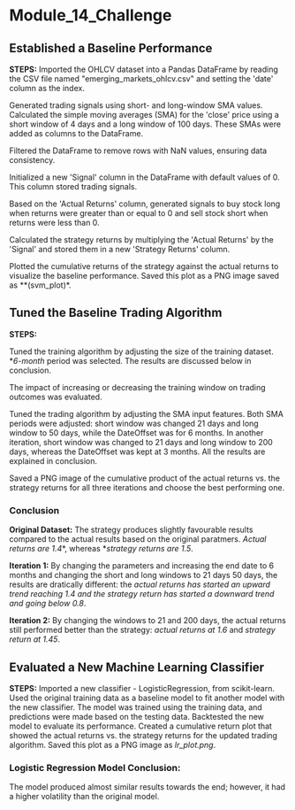 # Module_14_Challenge

## Established a Baseline Performance

**STEPS:**
Imported the OHLCV dataset into a Pandas DataFrame by reading the CSV file named "emerging_markets_ohlcv.csv" and setting the 'date' column as the index.

Generated trading signals using short- and long-window SMA values. Calculated the simple moving averages (SMA) for the 'close' price using a short window of 4 days and a long window of 100 days. These SMAs were added as columns to the DataFrame.

Filtered the DataFrame to remove rows with NaN values, ensuring data consistency.

Initialized a new 'Signal' column in the DataFrame with default values of 0. This column stored trading signals.

Based on the 'Actual Returns' column, generated signals to buy stock long when returns were greater than or equal to 0 and sell stock short when returns were less than 0.

Calculated the strategy returns by multiplying the 'Actual Returns' by the 'Signal' and stored them in a new 'Strategy Returns' column.

Plotted the cumulative returns of the strategy against the actual returns to visualize the baseline performance. Saved this plot as a PNG image saved as **(svm_plot)*.


## Tuned the Baseline Trading Algorithm

**STEPS:**

Tuned the training algorithm by adjusting the size of the training dataset. **6-month* period was selected. The results are discussed below in conclusion.

The impact of increasing or decreasing the training window on trading outcomes was evaluated.

Tuned the trading algorithm by adjusting the SMA input features. Both SMA periods were adjusted: short window was changed 21 days and long window to 50 days, while the DateOffset was for 6 months. In another iteration, short window was changed to 21 days and long window to 200 days, whereas the DateOffset was kept at 3 months. All the results are explained in conclusion.

Saved a PNG image of the cumulative product of the actual returns vs. the strategy returns for all three iterations and choose the best performing one.


### Conclusion

**Original Dataset:** The strategy produces slightly favourable results compared to the actual results based on the original paratmers. *Actual returns are 1.4**, whereas **strategy returns are 1.5*.

**Iteration 1:** By changing the parameters and increasing the end date to 6 months and changing the short and long windows to 21 days 50 days, the results are dratically different: the **actual returns has started an upward trend reaching 1.4* and the *strategy return has started a downward trend and going below 0.8**.

**Iteration 2:** By changing the windows to 21 and 200 days, the actual returns still performed better than the strategy: *actual returns at 1.6* and *strategy return at 1.45*.

## Evaluated a New Machine Learning Classifier

**STEPS:**
Imported a new classifier - LogisticRegression, from scikit-learn.
Used the original training data as a baseline model to fit another model with the new classifier. The model was trained using the training data, and predictions were made based on the testing data.
Backtested the new model to evaluate its performance. Created a cumulative return plot that showed the actual returns vs. the strategy returns for the updated trading algorithm. Saved this plot as a PNG image as *lr_plot.png*.

### Logistic Regression Model Conclusion:
The model produced almost similar results towards the end; however, it had a higher volatility than the original model.
